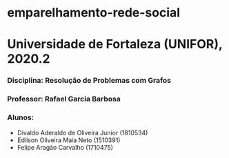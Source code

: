 # emparelhamento-rede-social
# Universidade de Fortaleza (UNIFOR), 2020.2
### Disciplina: Resolução de Problemas com Grafos
### Professor: Rafael Garcia Barbosa
### Alunos: 
* Divaldo Aderaldo de Oliveira Junior (1810534)
* Edilson Oliveira Maia Neto (1510391)
* Felipe Aragão Carvalho (1710475)
